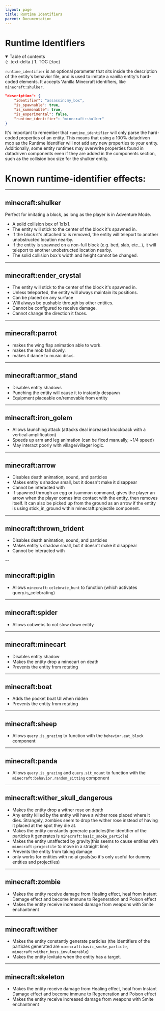 ```yaml
---
layout: page
title: Runtime Identifiers
parent: Documentation
---
```


# Runtime Identifiers

<details id="toc" open markdown="block">
  <summary>
    Table of contents
  </summary>
  {: .text-delta }
1. TOC
{:toc}
</details>

`runtime_identifier` is an optional parameter that sits inside the description of the entity's behavior file, and is used to imitate a vanilla entity's hard-coded elements.
It accepts Vanilla Minecraft identifiers, like `minecraft:shulker`.

```json
"description": {
    "identifier": "assassin:my_box",
    "is_spawnable": true,
    "is_summonable": true,
    "is_experimental": false,
    "runtime_identifier": "minecraft:shulker"
}
```

It's important to remember that `runtime_identifier` will only parse the hard-coded properties of an entity. This means that using a 100% datadriven mob as the Runtime Identifier will not add any new properties to your entity. Additionally, some entity runtimes may overwrite properties found in datadriven components even if they are added in the components section, such as the collision box size for the shulker entity. 

# Known runtime-identifier effects:

---
## minecraft:shulker
Perfect for imitating a block, as long as the player is in Adventure Mode.

- A solid collision box of 1x1x1.
- The entity will stick to the center of the block it's spawned in.
- If the block it's attached to is removed, the entity will teleport to another unobstructed location nearby.
- If the entity is spawned on a non-full block (e.g. bed, slab, etc...), it will teleport to another unobstructed location nearby.
- The solid collision box's width and height cannot be changed.

---
## minecraft:ender_crystal
- The entity will stick to the center of the block it's spawned in.
- Unless teleported, the entity will always maintain its positions.
- Can be placed on any surface
- Will always be pushable through by other entities.
- Cannot be configured to receive damage.
- Cannot change the direction it faces.

---
## minecraft:parrot
 - makes the wing flap animation able to work.
 - makes the mob fall slowly.
 - makes it dance to music discs.

---
## minecraft:armor_stand
 - Disables entity shadows
 - Punching the entity will cause it to instantly despawn
 - Equipment placeable on/removable from entity

---
## minecraft:iron_golem
- Allows launching attack (attacks deal increased knockback with a vertical amplification)
- Speeds up arm and leg animation (can be fixed manually, ~1/4 speed)
- May interact poorly with village/villager logic.

---
## minecraft:arrow
- Disables death animation, sound, and particles
- Makes entity's shadow small, but it doesn't make it disappear
- Cannot be interacted with
- If spawned through an egg or /summon command, gives the player an arrow when the player comes into contact with the entity, then removes itself. It can also be picked up from the ground as an arrow if the entity is using stick_in_ground within minecraft:projectile component.
 
---
## minecraft:thrown_trident
- Disables death animation, sound, and particles
- Makes entity's shadow small, but it doesn't make it disappear
- Cannot be interacted with

--
## minecraft:piglin
 - Allows `minecraft:celebrate_hunt` to function (which activates query.is_celebrating)

---

## minecraft:spider
 - Allows cobwebs to not slow down entity

---
## minecraft:minecart
 - Disables entity shadow
 - Makes the entity drop a minecart on death
 - Prevents the entity from rotating

---
## minecraft:boat
 - Adds the pocket boat UI when ridden
 - Prevents the entity from rotating

---
## minecraft:sheep
 - Allows `query.is_grazing` to function with the `behavior.eat_block` component
 
---
## minecraft:panda
 - Allows `query.is_grazing` and `query.sit_mount` to function with the `minecraft:behavior.random_sitting` component

---
## minecraft:wither_skull_dangerous
 - Makes the entity drop a wither rose on death
 - Any entity killed by the entity will have a wither rose placed where it dies. Strangely, zombies seem to drop the wither rose instead of having it placed at the spot they die at.
 - Makes the entity constantly generate particles(the identifier of the particles it generates is `minecraft:basic_smoke_particle`)
 - Makes the entity unaffected by gravity(this seems to cause entities with `minecraft:projectile` to move in a straight line)
 - Prevents the entity from taking damage
 - only works for entities with no ai goals(so it's only useful for dummy entities and projectiles)

---
## minecraft:zombie
- Makes the entity receive damage from Healing effect, heal from Instant Damage effect and become immune to Regeneration and Poison effect
- Makes the entity receive increased damage from weapons with Smite enchantment

---
## minecraft:wither
- Makes the entity constantly generate particles (the identifiers of the particles generated are `minecraft:basic_smoke_particle`, `minecraft:wither_boss_invulnerable`) 
- Makes the entity levitate when the entity has a target.

---
## minecraft:skeleton
- Makes the entity receive damage from Healing effect, heal from Instant Damage effect and become immune to Regeneration and Poison effect
- Makes the entity receive increased damage from weapons with Smite enchantment
